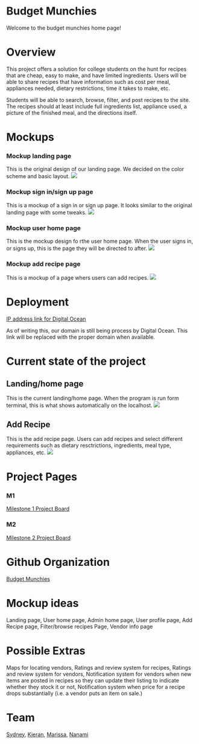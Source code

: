 # Budget Munchies
Welcome to the budget munchies home page!

# Overview
This project offers a solution for college students on the hunt for recipes that are cheap, easy to make, and have limited ingredients. 
Users will be able to share recipes that have information such as cost per meal, appliances needed, dietary restrictions, time it takes to make, etc. 

Students will be able to search, browse, filter, and post recipes to the site. The recipes should at least include full ingredients list, appliance used, a picture of the finished meal, and the directions itself. 

# Mockups
### Mockup landing page
This is the original design of our landing page. We decided on the color scheme and basic layout. 
<img src="/land.png">

### Mockup sign in/sign up page
This is a mockup of a sign in or sign up page. It looks similar to the original landing page with some tweaks. 
<img src="/signin-signup.PNG">

### Mockup user home page
This is the mockup design fo rthe user home page. When the user signs in, or signs up, this is the page they will be directed to after. 
<img src="/user-home.PNG">

### Mockup add recipe page
This is a mockup of a page whers users can add recipes. 
<img src="/add-recipe.PNG">

# Deployment 

[IP address link for Digital Ocean](http://104.236.116.242/#/)

As of writing this, our domain is still being process by Digital Ocean. This link will be replaced with the proper domain when available.

# Current state of the project

## Landing/home page 
This is the current landing/home page. When the program is run form terminal, this is what shows automatically on the localhost. 
<img src="/landing2.jpg">

## Add Recipe
This is the add recipe page. Users can add recipes and select different requirements such as dietary resctrictions, ingredients, meal type, appliances, etc. 
<img src="/add.jpg">
  
# Project Pages

### M1
[Milestone 1 Project Board](https://github.com/budget-munchies/budget-munchies-project/projects/1)

### M2
[Milestone 2 Project Board](https://github.com/budget-munchies/budget-munchies-project/projects/2)

# Github Organization

[Budget Munchies](https://github.com/budget-munchies)

# Mockup ideas
Landing page,
User home page,
Admin home page,
User profile page,
Add Recipe page,
Filter/browse recipes Page,
Vendor info page

# Possible Extras
Maps for locating vendors,
Ratings and review system for recipes,
Ratings and review system for vendors,
Notification system for vendors when new items are posted in recipes so they can update their listing to indicate whether they stock it or not,
Notification system when price for a recipe drops substantially (i.e. a vendor puts an item on sale.)

# Team
[Sydney](https://sydney-c7.github.io), [Kieran](https://kieran-k.github.io), [Marissa](https://marissahalim.github.io), [Nanami](https://nakimoto.github.io)

